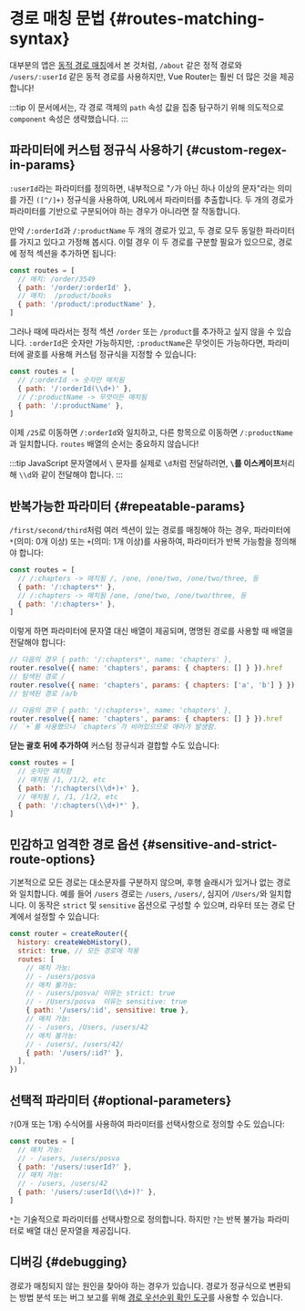 # 경로 매칭 문법 {#routes-matching-syntax}

대부분의 앱은 [동적 경로 매칭](dynamic-matching.md)에서 본 것처럼,
`/about` 같은 정적 경로와 `/users/:userId` 같은 동적 경로를 사용하지만,
Vue Router는 훨씬 더 많은 것을 제공합니다!

:::tip
이 문서에서는, 각 경로 객체의 `path` 속성 값을 집중 탐구하기 위해 의도적으로 `component` 속성은 생략했습니다.
:::

## 파라미터에 커스텀 정규식 사용하기 {#custom-regex-in-params}

`:userId`라는 파라미터를 정의하면,
내부적으로 "`/`가 아닌 하나 이상의 문자"라는 의미를 가진 `([^/]+)` 정규식을 사용하여,
URL에서 파라미터를 추출합니다.
두 개의 경로가 파라미터를 기반으로 구분되어야 하는 경우가 아니라면 잘 작동합니다.

만약 `/:orderId`과 `/:productName` 두 개의 경로가 있고,
두 경로 모두 동일한 파라미터를 가지고 있다고 가정해 봅시다.
이럴 경우 이 두 경로를 구분할 필요가 있으므로,
경로에 정적 섹션을 추가하면 됩니다:

```js
const routes = [
  // 매치: /order/3549
  { path: '/order/:orderId' },
  // 매치:  /product/books
  { path: '/product/:productName' },
]
```

그러나 때에 따라서는 정적 섹션 `/order` 또는 `/product`를 추가하고 싶지 않을 수 있습니다.
`:orderId`은 숫자만 가능하지만, `:productName`은 무엇이든 가능하다면,
파라미터에 괄호를 사용해 커스텀 정규식을 지정할 수 있습니다:

```js
const routes = [
  // /:orderId -> 숫자만 매치됨
  { path: '/:orderId(\\d+)' },
  // /:productName -> 무엇이든 매치됨
  { path: '/:productName' },
]
```

이제 `/25`로 이동하면 `/:orderId`와 일치하고,
다른 항목으로 이동하면 `/:productName`과 일치합니다.
`routes` 배열의 순서는 중요하지 않습니다!

:::tip
JavaScript 문자열에서 `\` 문자를 실제로 `\d`처럼 전달하려면,
**`\`를 이스케이프**처리해 `\\d`와 같이 전달해야 합니다.
:::

## 반복가능한 파라미터 {#repeatable-params}

`/first/second/third`처럼 여러 섹션이 있는 경로를 매칭해야 하는 경우,
파라미터에 `*`(의미: 0개 이상) 또는 `+`(의미: 1개 이상)를 사용하여,
파라미터가 반복 가능함을 정의해야 합니다:

```js
const routes = [
  // /:chapters -> 매치됨 /, /one, /one/two, /one/two/three, 등
  { path: '/:chapters*' },
  // /:chapters -> 매치됨 /one, /one/two, /one/two/three, 등
  { path: '/:chapters+' },
]
```

이렇게 하면 파라미터에 문자열 대신 배열이 제공되며,
명명된 경로를 사용할 때 배열을 전달해야 합니다:

```js
// 다음의 경우 { path: '/:chapters*', name: 'chapters' },
router.resolve({ name: 'chapters', params: { chapters: [] } }).href
// 탐색된 경로 /
router.resolve({ name: 'chapters', params: { chapters: ['a', 'b'] } }).href
// 탐색된 경로 /a/b

// 다음의 경우 { path: '/:chapters+', name: 'chapters' },
router.resolve({ name: 'chapters', params: { chapters: [] } }).href
// `+`를 사용했으나 `chapters`가 비어있으므로 애러가 발생함.
```

**닫는 괄호 뒤에 추가하여** 커스텀 정규식과 결합할 수도 있습니다:

```js
const routes = [
  // 숫자만 매치함
  // 매치됨 /1, /1/2, etc
  { path: '/:chapters(\\d+)+' },
  // 매치됨 /, /1, /1/2, etc
  { path: '/:chapters(\\d+)*' },
]
```

## 민감하고 엄격한 경로 옵션 {#sensitive-and-strict-route-options}

기본적으로 모든 경로는 대소문자를 구분하지 않으며,
후행 슬래시가 있거나 없는 경로와 일치합니다.
예를 들어 `/users` 경로는 `/users`, `/users/`, 심지어 `/Users/`와 일치합니다.
이 동작은 `strict` 및 `sensitive` 옵션으로 구성할 수 있으며,
라우터 또는 경로 단계에서 설정할 수 있습니다:

```js
const router = createRouter({
  history: createWebHistory(),
  strict: true, // 모든 경로에 적용
  routes: [
    // 매치 가능:
    // - /users/posva
    // 매치 불가능:
    // - /users/posva/ 이유는 strict: true
    // - /Users/posva  이유는 sensitive: true
    { path: '/users/:id', sensitive: true },
    // 매치 가능:
    // - /users, /Users, /users/42
    // 매치 불가능:
    // - /users/, /users/42/
    { path: '/users/:id?' },
  ],
})
```

## 선택적 파라미터 {#optional-parameters}

`?`(0개 또는 1개) 수식어를 사용하여 파라미터를 선택사항으로 정의할 수도 있습니다:

```js
const routes = [
  // 매치 가능:
  // - /users, /users/posva
  { path: '/users/:userId?' },
  // 매치 가능:
  // - /users, /users/42
  { path: '/users/:userId(\\d+)?' },
]
```

`*`는 기술적으로 파라미터를 선택사항으로 정의합니다.
하지만 `?`는 반복 불가능 파라미터로 배열 대신 문자열을 제공집니다.

## 디버깅 {#debugging}

경로가 매칭되지 않는 원인을 찾아야 하는 경우가 있습니다.
경로가 정규식으로 변환되는 방법 분석 또는 버그 보고를 위해 [경로 우선순위 확인 도구](https://paths.esm.dev/?p=AAMeJSyAwR4UbFDAFxAcAGAIJXMAAA..#)를 사용할 수 있습니다.
